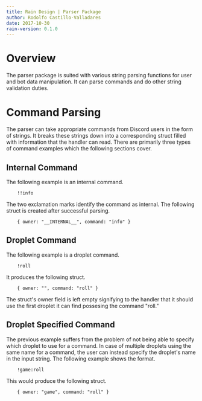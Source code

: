 ```yaml
---
title: Rain Design | Parser Package 
author: Rodolfo Castillo-Valladares
date: 2017-10-30
rain-version: 0.1.0
---
```


Overview
========

The parser package is suited with various string parsing functions for user
and bot data manipulation. It can parse commands and do other string validation
duties.

Command Parsing
===============

The parser can take appropriate commands from Discord users in the form of
strings. It breaks these strings down into a corresponding struct filled with
information that the handler can read. There are primarily three types of
command examples which the following sections cover.

Internal Command
----------------

The following example is an internal command.

        !!info

The two exclamation marks identify the command as internal. The following struct
is created after successful parsing.

        { owner: "__INTERNAL__", command: "info" }

Droplet Command
---------------

The following example is a droplet command.

        !roll

It produces the following struct.

        { owner: "", command: "roll" }

The struct's owner field is left empty signifying to the handler that it should
use the first droplet it can find possesing the command "roll."

Droplet Specified Command
-------------------------

The previous example suffers from the problem of not being able to specify which
droplet to use for a command. In case of multiple droplets using the same name
for a command, the user can instead specify the droplet's name in the input
string. The following example shows the format.

        !game:roll

This would produce the following struct.

        { owner: "game", command: "roll" }

